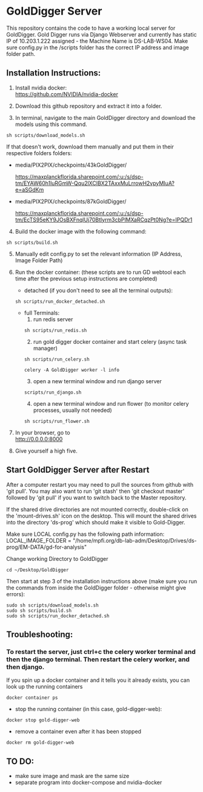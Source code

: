 # GoldDigger Server

This repository contains the code to have a working local server for GoldDigger.
Gold Digger runs via Django Webserver and currently has static IP of 10.203.1.222 assigned - the Machine Name is DS-LAB-WS04.
Make sure config.py in the /scripts folder has the correct IP address and image folder path.

## Installation Instructions:

1. Install nvidia docker:  
    https://github.com/NVIDIA/nvidia-docker

2. Download this github repository and extract it into a folder.

3. In terminal, navigate to the main GoldDigger directory and download the models using this command.
```
sh scripts/download_models.sh
```

If that doesn't work, download them manually and put them in their respective folders folders:

- media/PIX2PIX/checkpoints/43kGoldDigger/  

    https://maxplanckflorida.sharepoint.com/:u:/s/dsp-tm/EYAW60h1luRGmW-Qqu2lXCIBX2TAxxMuLrrowH2vpyMIuA?e=aSGdKm

- media/PIX2PIX/checkpoints/87kGoldDigger/  

    https://maxplanckflorida.sharepoint.com/:u:/s/dsp-tm/EcTS95eKY9JOsBXFnqlUj70Btlyrm3cbPlMXaRCqzPt0Ng?e=IPQDr1
    
4. Build the docker image with the following command:
```
sh scripts/build.sh
```
5. Manually edit config.py to set the relevant information (IP Address, Image Folder Path)

6. Run the docker container: (these scripts are to run GD webtool each time after the previous setup instructions are completed) 
    - detached (if you don't need to see all the terminal outputs):
    ```
    sh scripts/run_docker_detached.sh

    ```
    - full Terminals:
        1. run redis server  
        ```
        sh scripts/run_redis.sh
        ```
        2. run gold digger docker container and start celery (async task manager)
        ```
        sh scripts/run_celery.sh
        
        celery -A GoldDigger worker -l info
        ```
        3. open a new terminal window and run django server
        ```
        scripts/run_django.sh
        ```
        4. open a new terminal window and run flower (to monitor celery processes, usually not needed)
        ```
        sh scripts/run_flower.sh
        ```


7. In your browser, go to   
    http://0.0.0.0:8000

8. Give yourself a high five.

## Start GoldDigger Server after Restart
After a computer restart you may need to pull the sources from github with 'git pull'. You may also want to run 'git stash' then 'git checkout master' followed by 'git pull' if you want to switch back to the Master repository.

If the shared drive directories are not mounted correctly, double-click on the 'mount-drives.sh' icon on the desktop. This will mount the shared drives into the directory 'ds-prog' which should make it visible to Gold-Digger.

Make sure LOCAL config.py has the following path information:
LOCAL_IMAGE_FOLDER = "/home/mpfi.org/db-lab-adm/Desktop/Drives/ds-prog/EM-DATA/gd-for-analysis"

Change working Directory to GoldDigger 
```
cd ~/Desktop/GoldDigger
```
Then start at step 3 of the installation instructions above (make sure you run the commands from inside the GoldDigger folder - otherwise might give errors):
```
sudo sh scripts/download_models.sh
sudo sh scripts/build.sh
sudo sh scripts/run_docker_detached.sh
```

## Troubleshooting:

### To restart the server, just ctrl+c the celery worker terminal and then the django terminal. Then restart the celery worker, and then django.

If you spin up a docker container and it tells you it already exists, you can
look up the running containers
```
docker container ps
```
- stop the running container (in this case, gold-digger-web):
```
docker stop gold-digger-web
```
- remove a container even after it has been stopped
```
docker rm gold-digger-web
```

## TO DO:

- make sure image and mask are the same size
- separate program into docker-compose and nvidia-docker
